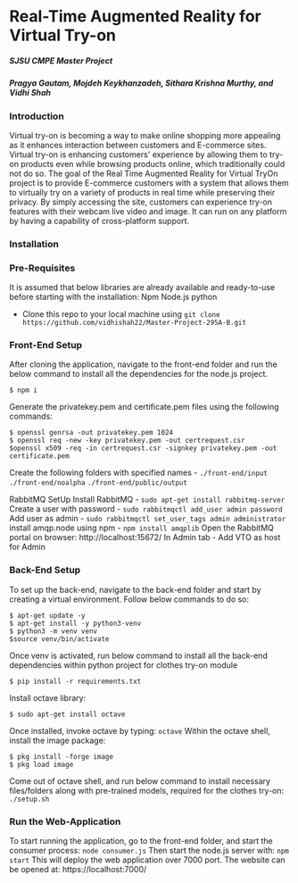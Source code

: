 # Real-Time Augmented Reality for Virtual Try-on

##### SJSU CMPE Master Project
##### Pragya Gautam, Mojdeh Keykhanzadeh, Sithara Krishna Murthy, and Vidhi Shah

### Introduction
Virtual try-on is becoming a way to make online shopping more appealing as it enhances
interaction between customers and E-commerce sites. Virtual try-on is enhancing customers' experience by allowing them to try-on products even while browsing products online, which traditionally could not do so. The goal of the Real Time Augmented Reality for Virtual TryOn project is to provide E-commerce customers with a system that allows them to virtually try on a variety of products in real time while preserving their privacy. By simply accessing the site, customers can experience try-on features with their webcam live video and image. It can run on any platform by having a capability of cross-platform support.

### Installation

### Pre-Requisites

It is assumed that below libraries are already available and ready-to-use before starting with the installation:
Npm
Node.js
python

- Clone this repo to your local machine using 
`git clone https://github.com/vidhishah22/Master-Project-295A-B.git`

### Front-End Setup

After cloning the application, navigate to the front-end folder and run the below command to install all the dependencies for the node.js project. 
```shell
$ npm i
```
Generate the privatekey.pem and certificate.pem files using the following commands:
```shell
$ openssl genrsa -out privatekey.pem 1024
$ openssl req -new -key privatekey.pem -out certrequest.csr
$openssl x509 -req -in certrequest.csr -signkey privatekey.pem -out certificate.pem
```

Create the following folders with specified names  - 
`./front-end/input `
`./front-end/noalpha`
`./front-end/public/output`

RabbitMQ SetUp
Install RabbitMQ - `sudo apt-get install rabbitmq-server`
Create a user with password - `sudo rabbitmqctl add_user admin password` 
Add user as admin - `sudo rabbitmqctl set_user_tags admin administrator`
install amqp.node using npm -  `npm install amqplib`
Open the RabbitMQ portal on browser: http://localhost:15672/ 
In Admin tab - Add VTO as host for Admin

### Back-End Setup

To set up the back-end, navigate to the back-end folder and start by creating a virtual environment. Follow below commands to do so:
```shell
$ apt-get update -y
$ apt-get install -y python3-venv
$ python3 -m venv venv
$source venv/bin/activate
```
Once venv is activated, run below command to install all the back-end dependencies within python project for clothes try-on module
```shell
$ pip install -r requirements.txt
```
Install octave library:
```shell
$ sudo apt-get install octave
```
Once installed, invoke octave by typing: `octave`
Within the octave shell, install the image package:
```shell
$ pkg install -forge image
$ pkg load image
```

Come out of octave shell, and run below command to install necessary files/folders along with pre-trained models, required for the clothes try-on: `./setup.sh` 

### Run the Web-Application
To start running the application, go to the front-end folder, and start the consumer process:
`node consumer.js`
Then start the node.js server with:
`npm start`
This will deploy the web application over 7000 port. The website can be opened at: https://localhost:7000/
